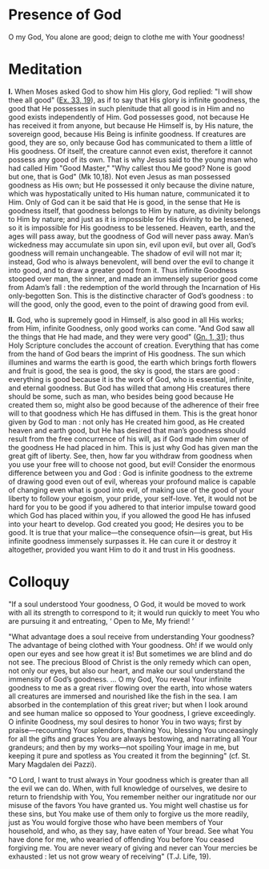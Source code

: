 # Presence of God

O my God, You alone are good; deign to clothe me with Your goodness!

# Meditation

**I.** When Moses asked God to show him His glory, God replied: "I will show thee all good" ([Ex. 33, 19](https://vulgata.online/bible/Ex.33?ed=DR2&vfn=DR2.Ex.33.19:vs)), as if to say that His glory is infinite goodness, the good that He possesses in such plenitude that all good is in Him and no good exists independently of Him. God possesses good, not because He has received it from anyone, but because He Himself is, by His nature, the sovereign good, because His Being is infinite goodness. If creatures are good, they are so, only because God has communicated to them a little of His goodness. Of itself, the creature cannot even exist, therefore it cannot possess any good of its own. That is why Jesus said to the young man who had called Him "Good Master," "Why callest thou Me good? None is good but one, that is God" (Mk 10,18). Not even Jesus as man possessed goodness as His own; but He possessed it only because the divine nature, which was hypostatically united to His human nature, communicated it to Him. Only of God can it be said that He is good, in the sense that He is goodness itself, that goodness belongs to Him by nature, as divinity belongs to Him by nature; and just as it is impossible for His divinity to be lessened, so it is impossible for His goodness to be lessened. Heaven, earth, and the ages will pass away, but the goodness of God will never pass away. Man’s wickedness may accumulate sin upon sin, evil upon evil, but over all, God’s goodness will remain unchangeable. The shadow of evil will not mar it; instead, God who is always benevolent, will bend over the evil to change it into good, and to draw a greater good from it. Thus infinite Goodness stooped over man, the sinner, and made an immensely superior good come from Adam’s fall : the redemption of the world through the Incarnation of His only-begotten Son. This is the distinctive character of God’s goodness : to will the good, only the good, even to the point of drawing good from evil.

**II.** God, who is supremely good in Himself, is also good in all His works; from Him, infinite Goodness, only good works can come. "And God saw all the things that He had made, and they were very good" ([Gn. 1, 31](https://vulgata.online/bible/Gn.1?ed=DR2&vfn=DR2.Gn.1.31:vs)); thus Holy Scripture concludes the account of creation. Everything that has come from the hand of God bears the imprint of His goodness. The sun which illumines and warms the earth is good, the earth which brings forth flowers and fruit is good, the sea is good, the sky is good, the stars are good : everything is good because it is the work of God, who is essential, infinite, and eternal goodness. But God has willed that among His creatures there should be some, such as man, who besides being good because He created them so, might also be good because of the adherence of their free will to that goodness which He has diffused in them. This is the great honor given by God to man : not only has He created him good, as He created heaven and earth good, but He has desired that man’s goodness should result from the free concurrence of his will, as if God made him owner of the goodness He had placed in him. This is just why God has given man the great gift of liberty. See, then, how far you withdraw from goodness when you use your free will to choose not good, but evil! Consider the enormous difference between you and God : God is infinite goodness to the extreme of drawing good even out of evil, whereas your profound malice is capable of changing even what is good into evil, of making use of the good of your liberty to follow your egoism, your pride, your self-love. Yet, it would not be hard for you to be good if you adhered to that interior impulse toward good which God has placed within you, if you allowed the good He has infused into your heart to develop. God created you good; He desires you to be good. It is true that your malice—the consequence ofsin—is great, but His infinite goodness immensely surpasses it. He can cure it or destroy it altogether, provided you want Him to do it and trust in His goodness.

# Colloquy 
"If a soul understood Your goodness, O God, it would be moved to work with all its strength to correspond to it; it would run quickly to meet You who are pursuing it and entreating, ‘ Open to Me, My friend! ’

"What advantage does a soul receive from understanding Your goodness? The advantage of being clothed with Your goodness. Oh! if we would only open our eyes and see how great it is! But sometimes we are blind and do not see. The precious Blood of Christ is the only remedy which can open, not only our eyes, but also our heart, and make our soul understand the immensity of God’s goodness. ... O my God, You reveal Your infinite goodness to me as a great river flowing over the earth, into whose waters all creatures are immersed and nourished like the fish in the sea. I am absorbed in the contemplation of this great river; but when I look around and see human malice so opposed to Your goodness, I grieve exceedingly. O infinite Goodness, my soul desires to honor You in two ways; first by praise—recounting Your splendors, thanking You, blessing You unceasingly for all the gifts and graces You are always bestowing, and narrating all Your grandeurs; and then by my works—not spoiling Your image in me, but keeping it pure and spotless as You created it from the beginning" (cf. St. Mary Magdalen dei Pazzi).

"O Lord, I want to trust always in Your goodness which is greater than all the evil we can do. When, with full knowledge of ourselves, we desire to return to friendship with You, You remember neither our ingratitude nor our misuse of the favors You have granted us. You might well chastise us for these sins, but You make use of them only to forgive us the more readily, just as You would forgive those who have been members of Your household, and who, as they say, have eaten of Your bread. See what You have done for me, who wearied of offending You before You ceased forgiving me. You are never weary of giving and never can Your mercies be exhausted : let us not grow weary of receiving" (T.J. Life, 19).
